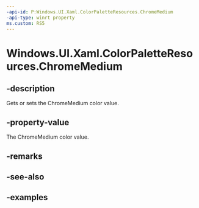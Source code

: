 ```yaml
---
-api-id: P:Windows.UI.Xaml.ColorPaletteResources.ChromeMedium
-api-type: winrt property
ms.custom: RS5
---
```


<!-- Property syntax.
public IReference<Color> ChromeMedium { get;  set; }
-->

# Windows.UI.Xaml.ColorPaletteResources.ChromeMedium

## -description

Gets or sets the ChromeMedium color value.

## -property-value

The ChromeMedium color value.

## -remarks

## -see-also

## -examples

